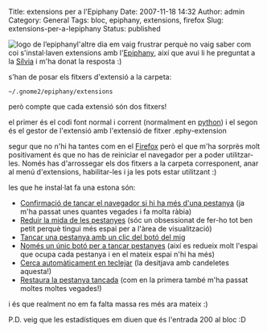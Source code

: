 Title: extensions per a l'Epiphany
Date: 2007-11-18 14:32
Author: admin
Category: General
Tags: bloc, epiphany, extensions, firefox
Slug: extensions-per-a-lepiphany
Status: published

<img src="http://gil.badall.net/wp-content/uploads/2007/03/epiphany-64.png" data-align="right" alt="logo de l’epiphany" />l'altre dia em vaig frustrar perquè no vaig saber com coi s'instal·laven extensions amb l'<a href="http://www.gnome.org/projects/epiphany" target="_blank" rel="noopener">Epiphany</a>, així que avui li he preguntat a la <a href="http://silvia.badall.net" target="_blank" rel="noopener">Sílvia</a> i m'ha donat la resposta :)

s'han de posar els fitxers d'extensió a la carpeta:

    ~/.gnome2/epiphany/extensions

però compte que cada extensió són dos fitxers!

el primer és el codi font normal i corrent (normalment en <a href="http://www.python.org" target="_blank" rel="noopener">python</a>) i el segon és el gestor de l'extensió amb l'extensió de fitxer .ephy-extension

segur que no n'hi ha tantes com en el <a href="http://www.mozilla-europe.org/ca/products/firefox" target="_blank" rel="noopener">Firefox</a> però el que m'ha sorprès molt positivament és que no has de reiniciar el navegador per a poder utilitzar-les. Només has d'arrossegar els dos fitxers a la carpeta corresponent, anar al menú d'extensions, habilitar-les i ja les pots estar utilitzant :)

les que he instal·lat fa una estona són:

- <a href="http://www.sstuhr.dk/epiphany-extensions/#ext-confirmwindowclose" target="_blank" rel="noopener">Confirmació de tancar el navegador si hi ha més d'una pestanya</a> (ja m'ha passat unes quantes vegades i fa molta ràbia)<a href="http://www.sstuhr.dk/epiphany-extensions/#ext-confirmwindowclose" target="_blank" rel="noopener"><br />
  </a>
- <a href="http://www.sstuhr.dk/epiphany-extensions/#ext-tablabelborder" target="_blank" rel="noopener">Reduir la mida de les pestanyes</a> (sóc un obsessionat de fer-ho tot ben petit perquè tingui més espai per a l'àrea de visualització)<a href="http://www.sstuhr.dk/epiphany-extensions/#ext-tablabelborder" target="_blank" rel="noopener"><br />
  </a>
- <a href="http://www.sstuhr.dk/epiphany-extensions/#ext-middleclicktabclose" target="_blank" rel="noopener">Tancar una pestanya amb un clic del botó del mig</a>
- <a href="http://www.sstuhr.dk/epiphany-extensions/#ext-onlyoneclosebutton" target="_blank" rel="noopener">Només un únic botó per a tancar pestanyes</a> (així es redueix molt l'espai que ocupa cada pestanya i en el mateix espai n'hi ha més)<a href="http://www.sstuhr.dk/epiphany-extensions/#ext-onlyoneclosebutton" target="_blank" rel="noopener"><br />
  </a>
- <a href="http://www.sstuhr.dk/epiphany-extensions/#ext-autofindasyoutype" target="_blank" rel="noopener">Cerca automàticament en teclejar</a> (la desitjava amb candeletes aquesta!)
- <a href="http://code.google.com/p/epiphany-tab-restore" target="_blank" rel="noopener">Restaura la pestanya tancada</a> (com en la primera també m'ha passat moltes moltes vegades!)

i és que realment no em fa falta massa res més ara mateix :)

P.D. veig que les estadístiques em diuen que és l'entrada 200 al bloc :D
